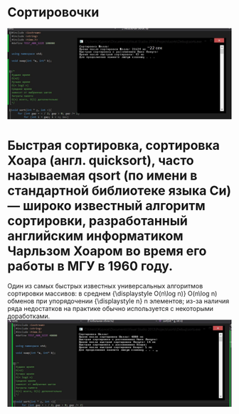 # Сортировочки
![alt text](1286910103_vinegtet.jpg)
# Быстрая сортировка, сортировка Хоара (англ. quicksort), часто называемая qsort (по имени в стандартной библиотеке языка Си) — широко известный алгоритм сортировки, разработанный английским информатиком Чарльзом Хоаром во время его работы в МГУ в 1960 году.

Один из самых быстрых известных универсальных алгоритмов сортировки массивов: в среднем {\displaystyle O(n\log n)} O(n\log n) обменов при упорядочении {\displaystyle n} n элементов; из-за наличия ряда недостатков на практике обычно используется с некоторыми доработками.
![alt text](normal_141953fgdfg3.jpg)
